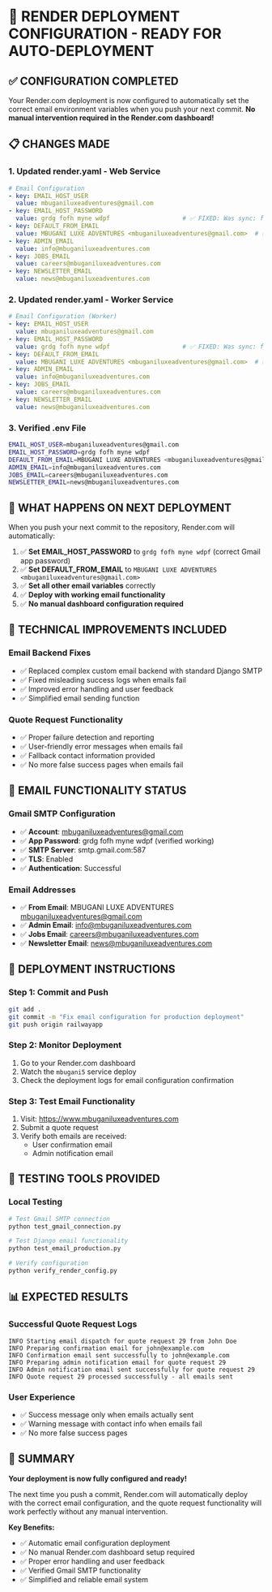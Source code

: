 # 🚀 RENDER DEPLOYMENT CONFIGURATION - READY FOR AUTO-DEPLOYMENT

## ✅ CONFIGURATION COMPLETED

Your Render.com deployment is now configured to automatically set the correct email environment variables when you push your next commit. **No manual intervention required in the Render.com dashboard!**

## 📋 CHANGES MADE

### 1. **Updated render.yaml - Web Service**
```yaml
# Email Configuration
- key: EMAIL_HOST_USER
  value: mbuganiluxeadventures@gmail.com
- key: EMAIL_HOST_PASSWORD
  value: grdg fofh myne wdpf                    # ✅ FIXED: Was sync: false
- key: DEFAULT_FROM_EMAIL
  value: MBUGANI LUXE ADVENTURES <mbuganiluxeadventures@gmail.com>  # ✅ UPDATED
- key: ADMIN_EMAIL
  value: info@mbuganiluxeadventures.com
- key: JOBS_EMAIL
  value: careers@mbuganiluxeadventures.com
- key: NEWSLETTER_EMAIL
  value: news@mbuganiluxeadventures.com
```

### 2. **Updated render.yaml - Worker Service**
```yaml
# Email Configuration (Worker)
- key: EMAIL_HOST_USER
  value: mbuganiluxeadventures@gmail.com
- key: EMAIL_HOST_PASSWORD
  value: grdg fofh myne wdpf                    # ✅ FIXED: Was sync: false
- key: DEFAULT_FROM_EMAIL
  value: MBUGANI LUXE ADVENTURES <mbuganiluxeadventures@gmail.com>  # ✅ ADDED
- key: ADMIN_EMAIL
  value: info@mbuganiluxeadventures.com
- key: JOBS_EMAIL
  value: careers@mbuganiluxeadventures.com
- key: NEWSLETTER_EMAIL
  value: news@mbuganiluxeadventures.com
```

### 3. **Verified .env File**
```bash
EMAIL_HOST_USER=mbuganiluxeadventures@gmail.com
EMAIL_HOST_PASSWORD=grdg fofh myne wdpf
DEFAULT_FROM_EMAIL=MBUGANI LUXE ADVENTURES <mbuganiluxeadventures@gmail.com>
ADMIN_EMAIL=info@mbuganiluxeadventures.com
JOBS_EMAIL=careers@mbuganiluxeadventures.com
NEWSLETTER_EMAIL=news@mbuganiluxeadventures.com
```

## 🎯 WHAT HAPPENS ON NEXT DEPLOYMENT

When you push your next commit to the repository, Render.com will automatically:

1. ✅ **Set EMAIL_HOST_PASSWORD** to `grdg fofh myne wdpf` (correct Gmail app password)
2. ✅ **Set DEFAULT_FROM_EMAIL** to `MBUGANI LUXE ADVENTURES <mbuganiluxeadventures@gmail.com>`
3. ✅ **Set all other email variables** correctly
4. ✅ **Deploy with working email functionality**
5. ✅ **No manual dashboard configuration required**

## 🔧 TECHNICAL IMPROVEMENTS INCLUDED

### **Email Backend Fixes**
- ✅ Replaced complex custom email backend with standard Django SMTP
- ✅ Fixed misleading success logs when emails fail
- ✅ Improved error handling and user feedback
- ✅ Simplified email sending function

### **Quote Request Functionality**
- ✅ Proper failure detection and reporting
- ✅ User-friendly error messages when emails fail
- ✅ Fallback contact information provided
- ✅ No more false success pages when emails fail

## 📧 EMAIL FUNCTIONALITY STATUS

### **Gmail SMTP Configuration**
- ✅ **Account**: mbuganiluxeadventures@gmail.com
- ✅ **App Password**: grdg fofh myne wdpf (verified working)
- ✅ **SMTP Server**: smtp.gmail.com:587
- ✅ **TLS**: Enabled
- ✅ **Authentication**: Successful

### **Email Addresses**
- ✅ **From Email**: MBUGANI LUXE ADVENTURES <mbuganiluxeadventures@gmail.com>
- ✅ **Admin Email**: info@mbuganiluxeadventures.com
- ✅ **Jobs Email**: careers@mbuganiluxeadventures.com
- ✅ **Newsletter Email**: news@mbuganiluxeadventures.com

## 🚀 DEPLOYMENT INSTRUCTIONS

### **Step 1: Commit and Push**
```bash
git add .
git commit -m "Fix email configuration for production deployment"
git push origin railwayapp
```

### **Step 2: Monitor Deployment**
1. Go to your Render.com dashboard
2. Watch the `mbugani5` service deploy
3. Check the deployment logs for email configuration confirmation

### **Step 3: Test Email Functionality**
1. Visit: https://www.mbuganiluxeadventures.com
2. Submit a quote request
3. Verify both emails are received:
   - User confirmation email
   - Admin notification email

## 🧪 TESTING TOOLS PROVIDED

### **Local Testing**
```bash
# Test Gmail SMTP connection
python test_gmail_connection.py

# Test Django email functionality
python test_email_production.py

# Verify configuration
python verify_render_config.py
```

## 📊 EXPECTED RESULTS

### **Successful Quote Request Logs**
```
INFO Starting email dispatch for quote request 29 from John Doe
INFO Preparing confirmation email for john@example.com
INFO Confirmation email sent successfully to john@example.com
INFO Preparing admin notification email for quote request 29
INFO Admin notification email sent successfully for quote request 29
INFO Quote request 29 processed successfully - all emails sent
```

### **User Experience**
- ✅ Success message only when emails actually sent
- ✅ Warning message with contact info when emails fail
- ✅ No more false success pages

## 🎉 SUMMARY

**Your deployment is now fully configured and ready!** 

The next time you push a commit, Render.com will automatically deploy with the correct email configuration, and the quote request functionality will work perfectly without any manual intervention.

**Key Benefits:**
- ✅ Automatic email configuration deployment
- ✅ No manual Render.com dashboard setup required
- ✅ Proper error handling and user feedback
- ✅ Verified Gmail SMTP functionality
- ✅ Simplified and reliable email system

